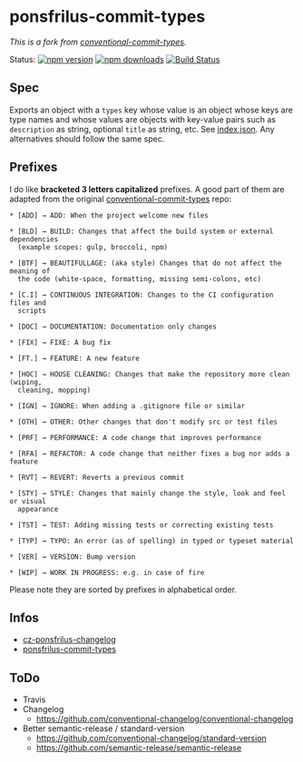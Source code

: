 # ponsfrilus-commit-types

*This is a fork from [conventional-commit-types](https://github.com/commitizen/conventional-commit-types).*

Status:
[![npm version](https://img.shields.io/npm/v/ponsfrilus-commit-types.svg?style=flat-square)](https://www.npmjs.org/package/ponsfrilus-commit-types)
[![npm downloads](https://img.shields.io/npm/dm/ponsfrilus-commit-types.svg?style=flat-square)](http://npm-stat.com/charts.html?package=ponsfrilus-commit-types&from=2019-01-01)
[![Build Status](https://img.shields.io/travis/commitizen/ponsfrilus-commit-types.svg?style=flat-square)](https://travis-ci.org/commitizen/ponsfrilus-commit-types)


## Spec

Exports an object with a `types` key whose value is an object whose keys are
type names and whose values are objects with key-value pairs such as
`description` as string, optional `title` as string, etc. See
[index.json](index.json). Any alternatives should follow the same spec.

## Prefixes

I do like **bracketed 3 letters capitalized** prefixes. A good part of them are
adapted from the original
[conventional-commit-types](https://github.com/commitizen/conventional-commit-types/blob/master/index.json) repo:

```
* [ADD] → ADD: When the project welcome new files

* [BLD] → BUILD: Changes that affect the build system or external dependencies
  (example scopes: gulp, broccoli, npm)

* [BTF] → BEAUTIFULLAGE: (aka style) Changes that do not affect the meaning of
  the code (white-space, formatting, missing semi-colons, etc)

* [C.I] → CONTINUOUS INTEGRATION: Changes to the CI configuration files and
  scripts

* [DOC] → DOCUMENTATION: Documentation only changes

* [FIX] → FIXE: A bug fix

* [FT.] → FEATURE: A new feature

* [HOC] → HOUSE CLEANING: Changes that make the repository more clean (wiping,
  cleaning, mopping)

* [IGN] → IGNORE: When adding a .gitignore file or similar

* [OTH] → OTHER: Other changes that don't modify src or test files

* [PRF] → PERFORMANCE: A code change that improves performance

* [RFA] → REFACTOR: A code change that neither fixes a bug nor adds a feature

* [RVT] → REVERT: Reverts a previous commit

* [STY] → STYLE: Changes that mainly change the style, look and feel or visual
  appearance

* [TST] → TEST: Adding missing tests or correcting existing tests

* [TYP] → TYPO: An error (as of spelling) in typed or typeset material

* [VER] → VERSION: Bump version

* [WIP] → WORK IN PROGRESS: e.g. in case of fire
```

Please note they are sorted by prefixes in alphabetical order.

## Infos

* [cz-ponsfrilus-changelog](https://github.com/ponsfrilus/cz-ponsfrilus-changelog)
* [ponsfrilus-commit-types](https://github.com/ponsfrilus/ponsfrilus-commit-types)

## ToDo

* Travis
* Changelog
  * https://github.com/conventional-changelog/conventional-changelog
* Better semantic-release / standard-version
  * https://github.com/conventional-changelog/standard-version
  * https://github.com/semantic-release/semantic-release